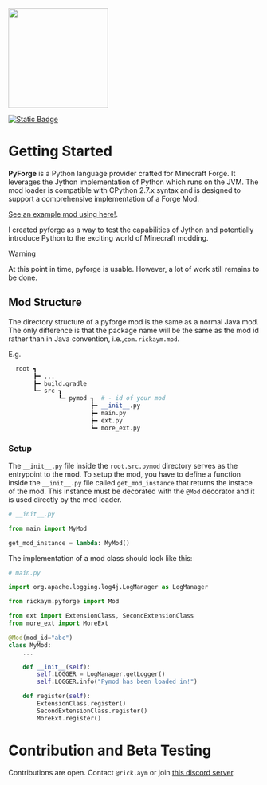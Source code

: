 <image src="https://raw.githubusercontent.com/Rickaym/pyforge/main/docs/logo.png" height="200px">

<a href="https://www.curseforge.com/minecraft/mc-mods/pyforge">![Static Badge](https://img.shields.io/badge/Try%20Now-1a73e8?style=for-the-badge)</a>
# Getting Started

**PyForge** is a Python language provider crafted for Minecraft Forge. It leverages the Jython implementation of Python which runs on the JVM. The mod loader is compatible with CPython 2.7.x syntax and is designed to support a comprehensive implementation of a Forge Mod. 

[See an example mod using here!](https://github.com/Rickaym/pymod).

I created pyforge as a way to test the capabilities of Jython and potentially introduce Python to the exciting world of Minecraft modding.

> [!WARNING]
>
> At this point in time, pyforge is usable. However, a lot of work still remains to be done.

## Mod Structure

The directory structure of a pyforge mod is the same as a normal Java mod. The only difference is that the package name will be the same as the mod id rather than in Java convention, i.e.,`com.rickaym.mod`.

E.g.
```py
  root ┓
       ┣━ ...
       ┣━ build.gradle
       ┗━ src ┓
              ┗━ pymod ┓  # - id of your mod
                       ┣━ __init__.py
                       ┣━ main.py
                       ┣━ ext.py
                       ┗━ more_ext.py
```

### Setup

The `__init__.py` file inside the `root.src.pymod` directory serves as the entrypoint to the mod. To setup the mod, you have to define a function inside the `__init__.py` file called `get_mod_instance` that returns the instace of the mod. This instance must be decorated with the `@Mod` decorator and it is used directly by the mod loader.

```py
# __init__.py

from main import MyMod

get_mod_instance = lambda: MyMod()
```

The implementation of a mod class should look like this:

```py
# main.py

import org.apache.logging.log4j.LogManager as LogManager

from rickaym.pyforge import Mod

from ext import ExtensionClass, SecondExtensionClass
from more_ext import MoreExt

@Mod(mod_id="abc")
class MyMod:
    ...

    def __init__(self):
        self.LOGGER = LogManager.getLogger()
        self.LOGGER.info("Pymod has been loaded in!")

    def register(self):
        ExtensionClass.register()
        SecondExtensionClass.register()
        MoreExt.register()
```


# Contribution and Beta Testing

Contributions are open. Contact `@rick.aym` or join [this discord server](https://discord.gg/UmnzdPgn6g).

